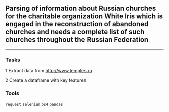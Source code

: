 ## Parsing of information about Russian churches for the charitable organization White Iris which is engaged in the reconstruction of abandoned churches and needs a complete list of such churches throughout the Russian Federation
	
<hr>

### Tasks

1 Extract data from  http://www.temples.ru

2 Create a dataframe with key features





### Tools
`request` `selenium` `bs4` `pandas`

